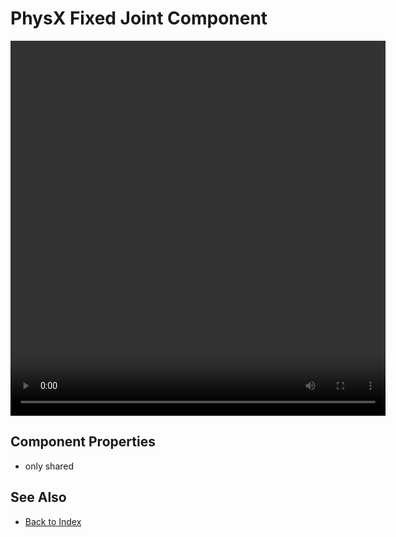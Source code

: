 # PhysX Fixed Joint Component

<video src="media/fixed-joint.webm" width="600" height="600" autoplay loop></video>

<!-- PAGE IS TODO -->

## Component Properties

* only shared

## See Also

* [Back to Index](../../index.md)
